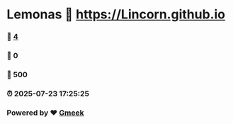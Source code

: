 # Lemonas :link: https://Lincorn.github.io 
### :page_facing_up: [4](https://Lincorn.github.io/tag.html) 
### :speech_balloon: 0 
### :hibiscus: 500 
### :alarm_clock: 2025-07-23 17:25:25 
### Powered by :heart: [Gmeek](https://github.com/Meekdai/Gmeek)
